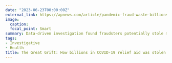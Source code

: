 ```yaml
---
date: "2023-06-23T00:00:00Z"
external_link: https://apnews.com/article/pandemic-fraud-waste-billions-small-business-labor-fb1d9a9eb24857efbe4611344311ae78
image:
  caption: 
  focal_point: Smart
summary: Data-driven investigation found fraudsters potentially stole more than $280 billion in COVID-19 relief funding
tags:
- Investigative
- Health
title: The Great Grift: How billions in COVID-19 relief aid was stolen or wasted  
---
```

